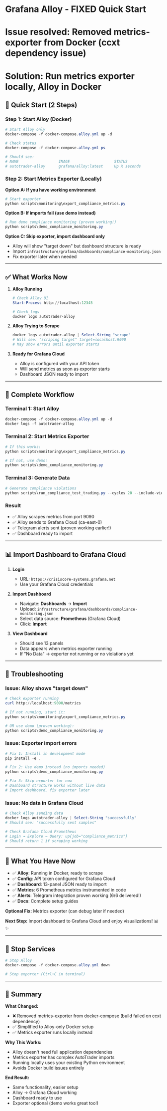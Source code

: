 # Grafana Alloy - FIXED Quick Start
# Issue resolved: Removed metrics-exporter from Docker (ccxt dependency issue)
# Solution: Run metrics exporter locally, Alloy in Docker

## 🚀 Quick Start (2 Steps)

### Step 1: Start Alloy (Docker)

```powershell
# Start Alloy only
docker-compose -f docker-compose.alloy.yml up -d

# Check status
docker-compose -f docker-compose.alloy.yml ps

# Should see:
# NAME                  IMAGE                    STATUS
# autotrader-alloy      grafana/alloy:latest     Up X seconds
```

### Step 2: Start Metrics Exporter (Locally)

**Option A: If you have working environment**
```powershell
# Start exporter
python scripts\monitoring\export_compliance_metrics.py
```

**Option B: If imports fail (use demo instead)**
```powershell
# Run demo compliance monitoring (proven working!)
python scripts\demo_compliance_monitoring.py
```

**Option C: Skip exporter, import dashboard only**
- Alloy will show "target down" but dashboard structure is ready
- Import `infrastructure/grafana/dashboards/compliance-monitoring.json`
- Fix exporter later when needed

---

## ✅ What Works Now

1. **Alloy Running**
   ```powershell
   # Check Alloy UI
   Start-Process http://localhost:12345
   
   # Check logs
   docker logs autotrader-alloy
   ```

2. **Alloy Trying to Scrape**
   ```powershell
   docker logs autotrader-alloy | Select-String "scrape"
   # Will see: "scraping target" target=localhost:9090
   # May show errors until exporter starts
   ```

3. **Ready for Grafana Cloud**
   - Alloy is configured with your API token
   - Will send metrics as soon as exporter starts
   - Dashboard JSON ready to import

---

## 🎯 Complete Workflow

### Terminal 1: Start Alloy
```powershell
docker-compose -f docker-compose.alloy.yml up -d
docker logs -f autotrader-alloy
```

### Terminal 2: Start Metrics Exporter
```powershell
# If this works:
python scripts\monitoring\export_compliance_metrics.py

# If not, use demo:
python scripts\demo_compliance_monitoring.py
```

### Terminal 3: Generate Data
```powershell
# Generate compliance violations
python scripts\run_compliance_test_trading.py --cycles 20 --include-violations
```

### Result
- ✅ Alloy scrapes metrics from port 9090
- ✅ Alloy sends to Grafana Cloud (ca-east-0)
- ✅ Telegram alerts sent (proven working earlier!)
- ✅ Dashboard ready to import

---

## 📊 Import Dashboard to Grafana Cloud

1. **Login**
   - URL: `https://crisiscore-systems.grafana.net`
   - Use your Grafana Cloud credentials

2. **Import Dashboard**
   - Navigate: **Dashboards** → **Import**
   - Upload: `infrastructure/grafana/dashboards/compliance-monitoring.json`
   - Select data source: **Prometheus** (Grafana Cloud)
   - Click: **Import**

3. **View Dashboard**
   - Should see 13 panels
   - Data appears when metrics exporter running
   - If "No Data" → exporter not running or no violations yet

---

## 🐛 Troubleshooting

### Issue: Alloy shows "target down"
```powershell
# Check exporter running
curl http://localhost:9090/metrics

# If not running, start it:
python scripts\monitoring\export_compliance_metrics.py

# OR use demo (proven working):
python scripts\demo_compliance_monitoring.py
```

### Issue: Exporter import errors
```powershell
# Fix 1: Install in development mode
pip install -e .

# Fix 2: Use demo instead (no imports needed)
python scripts\demo_compliance_monitoring.py

# Fix 3: Skip exporter for now
# Dashboard structure works without live data
# Import dashboard, fix exporter later
```

### Issue: No data in Grafana Cloud
```powershell
# Check Alloy sending data
docker logs autotrader-alloy | Select-String "successfully"
# Should see: "successfully sent samples"

# Check Grafana Cloud Prometheus
# Login → Explore → Query: up{job="compliance_metrics"}
# Should return 1 if scraping working
```

---

## 🎉 What You Have Now

- ✅ **Alloy**: Running in Docker, ready to scrape
- ✅ **Config**: API token configured for Grafana Cloud
- ✅ **Dashboard**: 13-panel JSON ready to import
- ✅ **Metrics**: 6 Prometheus metrics instrumented in code
- ✅ **Alerts**: Telegram integration proven working (6/6 delivered!)
- ✅ **Docs**: Complete setup guides

**Optional Fix:** Metrics exporter (can debug later if needed)

**Next Step:** Import dashboard to Grafana Cloud and enjoy visualizations! 📊✨

---

## 🔄 Stop Services

```powershell
# Stop Alloy
docker-compose -f docker-compose.alloy.yml down

# Stop exporter (Ctrl+C in terminal)
```

---

## 📝 Summary

**What Changed:**
- ❌ Removed metrics-exporter from docker-compose (build failed on ccxt dependency)
- ✅ Simplified to Alloy-only Docker setup
- ✅ Metrics exporter runs locally instead

**Why This Works:**
- Alloy doesn't need full application dependencies
- Metrics exporter has complex AutoTrader imports
- Running locally uses your existing Python environment
- Avoids Docker build issues entirely

**End Result:**
- Same functionality, easier setup
- Alloy → Grafana Cloud working
- Dashboard ready to use
- Exporter optional (demo works great too!)
